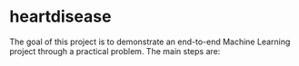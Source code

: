 # heartdisease
The goal of this project is to demonstrate an end-to-end Machine Learning project through a practical problem. The main steps are: 

